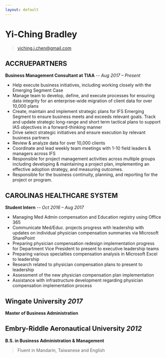 ```yaml
---
layout: default
---
```


# Yi-Ching Bradley
> [yiching.j.chen@gmail.com](mailto:yiching.j.chen@gmail.com)

## ACCRUEPARTNERS 
**Business Management Consultant at TIAA** -- _Aug 2017 – Present_
* Help execute business initiatives, including working closely with the Emerging Segment Case 
* Manage team to develop, define, and execute processes for ensuring data integrity for an enterprise-wide migration of client data for over 10,000 plans
* Create, maintain and implement strategic plans for IFS Emerging Segment to ensure business meets and exceeds relevant goals. Track and update strategic long-range and short term tactical plans to support IAS objectives in a forward-thinking manner
* Drive select strategic initiatives and ensure execution by relevant business partners
* Review & analyze data for over 10,000 clients
* Coordinate and lead weekly team meetings with 1-10 field leaders & managers across IFS
* Responsible for project management activities across multiple groups including developing & maintaining a project plan, implementing an effective adoption strategy, and measuring outcomes.
* Responsible for the business continuity, planning, and reporting for the project or program.

## CAROLINAS HEALTHCARE SYSTEM                                                                                      
**Student Intern** -- _Oct 2016 – Aug 2017_
* Managing Med Admin compensation and Education registry using Office 365
* Communicate Med/Educ. projects progress with leadership with updates on individual physician compensation summaries via Microsoft SharePoint
* Preparing physician compensation redesign implementation progress for Department Vice President to present to executive leadership teams
* Preparing various specialties compensation analysis in Microsoft Excel to leadership
* Research related to physician compensation plans to present to leadership
* Assessment of the new physician compensation plan implementation
* Assistance with infrastructure development regarding physician compensation implementation process

## Wingate University _2017_ 
**Master of Business Administration**
## Embry-Riddle Aeronautical University _2012_             
**B.S. in Business Administration & Management**							
> Fluent in Mandarin, Taiwanese and English


